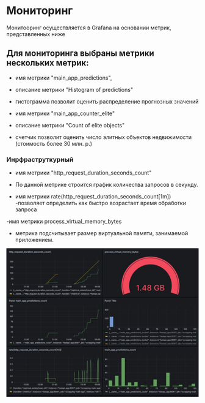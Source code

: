 # Мониторинг
Монитооринг осуществляется в Grafana на основании метрик, представленных ниже

## Для мониторинга выбраны метрики нескольких метрик:
- имя метрики
"main_app_predictions",
- описание метрики
"Histogram of predictions"
- гистограмма позволит оценить распределение прогнозных значений

- имя метрики
"main_app_counter_elite"
- описание метрики
"Count of elite objects"
- счетчик позволит оценить число элитных объектов недвижимости (стоимость более 30 млн. р.)

### Инрфраструткурный
- имя метрики
"http_request_duration_seconds_count"
- По данной метрике строится график количества запросов в секунду.

- имя метрики
rate(http_request_duration_seconds_count[1m])
-позволяет определить как быстро возрастает время обработки запроса

-имя метрики
process_virtual_memory_bytes
- метрика подсчитывает размер виртуальной памяти, занимаемой приложением.

![alt text](image-1.png)